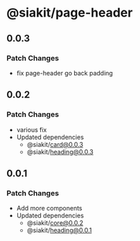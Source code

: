 # @siakit/page-header

## 0.0.3

### Patch Changes

- fix page-header go back padding

## 0.0.2

### Patch Changes

- various fix
- Updated dependencies
  - @siakit/card@0.0.3
  - @siakit/heading@0.0.3

## 0.0.1

### Patch Changes

- Add more components
- Updated dependencies
  - @siakit/core@0.0.2
  - @siakit/heading@0.0.1
